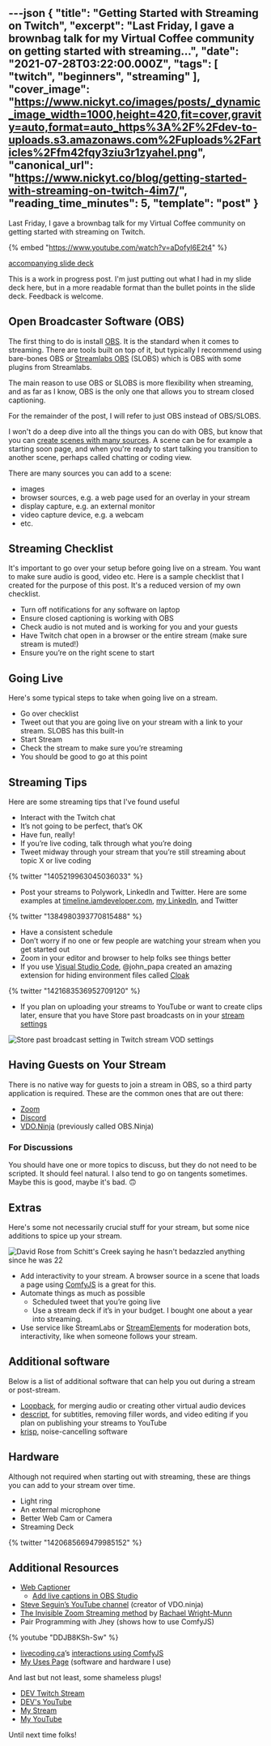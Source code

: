 ---json
{
  "title": "Getting Started with Streaming on Twitch",
  "excerpt": "Last Friday, I gave a brownbag talk for my Virtual Coffee community on getting started with streaming...",
  "date": "2021-07-28T03:22:00.000Z",
  "tags": [
    "twitch",
    "beginners",
    "streaming"
  ],
  "cover_image": "https://www.nickyt.co/images/posts/_dynamic_image_width=1000,height=420,fit=cover,gravity=auto,format=auto_https%3A%2F%2Fdev-to-uploads.s3.amazonaws.com%2Fuploads%2Farticles%2Ffm42fqy3ziu3r1zyahel.png",
  "canonical_url": "https://www.nickyt.co/blog/getting-started-with-streaming-on-twitch-4im7/",
  "reading_time_minutes": 5,
  "template": "post"
}
---

Last Friday, I gave a brownbag talk for my Virtual Coffee community on getting started with streaming on Twitch.

{% embed "https://www.youtube.com/watch?v=aDofyI6E2t4" %}

[accompanying slide deck](https://iamdeveloper.com/stream2021)

This is a work in progress post. I'm just putting out what I had in my slide deck here, but in a more readable format than the bullet points in the slide deck. Feedback is welcome.

## Open Broadcaster Software (OBS)

The first thing to do is install [OBS](https://obsproject.com). It is the standard when it comes to streaming. There are tools built on top of it, but typically I recommend using bare-bones OBS or [Streamlabs OBS](https://streamlabs.com) (SLOBS) which is OBS with some plugins from Streamlabs.

The main reason to use OBS or SLOBS is more flexibility when streaming, and as far as I know, OBS is the only one that allows you to stream closed captioning.

For the remainder of the post, I will refer to just OBS instead of OBS/SLOBS.

I won't do a deep dive into all the things you can do with OBS, but know that you can [create scenes with many sources](https://ryanharris.dev/2019-12-11-obs-scenes/). A scene can be for example a starting soon page, and when you're ready to start talking you transition to another scene, perhaps called chatting or coding view.

There are many sources you can add to a scene:

- images
- browser sources, e.g. a web page used for an overlay in your stream
- display capture, e.g. an external monitor
- video capture device, e.g. a webcam
- etc.

## Streaming Checklist

It's important to go over your setup before going live on a stream. You want to make sure audio is good, video etc. Here is a sample checklist that I created for the purpose of this post. It's a reduced version of my own checklist.

- Turn off notifications for any software on laptop
- Ensure closed captioning is working with OBS
- Check audio is not muted and is working for you and your guests
- Have Twitch chat open in a browser or the entire stream (make sure stream is muted!)
- Ensure you’re on the right scene to start

## Going Live

Here's some typical steps to take when going live on a stream.

- Go over checklist
- Tweet out that you are going live on your stream with a link to your stream. SLOBS has this built-in
- Start Stream
- Check the stream to make sure you’re streaming
- You should be good to go at this point

## Streaming Tips

Here are some streaming tips that I've found useful

- Interact with the Twitch chat
- It’s not going to be perfect, that’s OK
- Have fun, really!
- If you’re live coding, talk through what you’re doing
- Tweet midway through your stream that you’re still streaming about topic X or live coding

{% twitter "1405219963045036033" %}

- Post your streams to Polywork, LinkedIn and Twitter. Here are some examples at [timeline.iamdeveloper.com](https://timeline.iamdeveloper.com/nickytonline/highlights/cdfcb228-92a7-4678-86f0-6de6f0a432fe), [my LinkedIn](https://www.linkedin.com/in/nickytonline/detail/featured-list/urn:li:fsd_profile:ACoAAABbWMMBK1FLcaTloEjdod1_1cHxB9hL1xU/), and Twitter

{% twitter "1384980393770815488" %}

- Have a consistent schedule
- Don’t worry if no one or few people are watching your stream when you get started out
- Zoom in your editor and browser to help folks see things better
- If you use [Visual Studio Code](https://code.visualstudio.com), @john_papa created an amazing extension for hiding environment files called [Cloak](https://marketplace.visualstudio.com/items?itemName=johnpapa.vscode-cloak)

{% twitter "1421683536952709120" %}

- If you plan on uploading your streams to YouTube or want to create clips later, ensure that you have Store past broadcasts on in your [stream settings](https://dashboard.twitch.tv/u/nickytonline/settings/stream)

![Store past broadcast setting in Twitch stream VOD settings](https://www.nickyt.co/images/posts/_uploads_articles_qxhxkf7zpa0cvxuyup2c.png)

## Having Guests on Your Stream

There is no native way for guests to join a stream in OBS, so a third party application is required. These are the common ones that are out there:

- [Zoom](https://zoom.us)
- [Discord](https://discord.com)
- [VDO.Ninja](https://vdo.ninja/) (previously called OBS.Ninja)

### For Discussions

You should have one or more topics to discuss, but they do not need to be scripted. It should feel natural. I also tend to go on tangents sometimes. Maybe this is good, maybe it's bad. 🙃

## Extras

Here's some not necessarily crucial stuff for your stream, but some nice additions to spice up your stream.

![David Rose from Schitt's Creek saying he hasn't bedazzled anything since he was 22](https://media.giphy.com/media/l0JMiAGCP9IdtdVwk/giphy.gif)

- Add interactivity to your stream. A browser source in a scene that loads a page using [ComfyJS](https://github.com/instafluff/ComfyJS) is a great for this.
- Automate things as much as possible
  - Scheduled tweet that you’re going live
  - Use a stream deck if it’s in your budget. I bought one about a year into streaming.
- Use service like StreamLabs or [StreamElements](https://streamelements.com/) for moderation bots, interactivity, like when someone follows your stream.

## Additional software

Below is a list of additional software that can help you out during a stream or post-stream.

- [Loopback](https://rogueamoeba.com/loopback/), for merging audio or creating other virtual audio devices
- [descript](https://www.descript.com), for subtitles, removing filler words, and video editing if you plan on publishing your streams to YouTube
- [krisp](https://krisp.ai/), noise-cancelling software

## Hardware

Although not required when starting out with streaming, these are things you can add to your stream over time.

- Light ring
- An external microphone
- Better Web Cam or Camera
- Streaming Deck

{% twitter "1420685669479985152" %}

## Additional Resources

- [Web Captioner](https://webcaptioner.com/)
  - [Add live captions in OBS Studio](https://webcaptioner.com/help/integrations/obs)
- [Steve Seguin’s YouTube channel](https://www.youtube.com/c/SteveSeguin82) (creator of VDO.ninja)
- [The Invisible Zoom Streaming method](https://dev.to/chaelcodes/the-invisible-zoom-streaming-method-37ii) by [Rachael Wright-Munn](https://twitter.com/ChaelCodes)
- Pair Programming with Jhey (shows how to use ComfyJS)

{% youtube "DDJB8KSh-Sw" %}

- [livecoding.ca](https://livecoding.ca)’s [interactions using ComfyJS](https://github.com/nickytonline/dotca-bot)
- [My Uses Page](https://iamdeveloper.com/uses) (software and hardware I use)

And last but not least, some shameless plugs!

- [DEV Twitch Stream](https://www.twitch.tv/thepracticaldev)
- [DEV's YouTube](https://www.youtube.com/ThePracticalDevTeam)
- [My Stream](https://livecoding.ca)
- [My YouTube](https://youtube.iamdeveloper.com)

Until next time folks!
